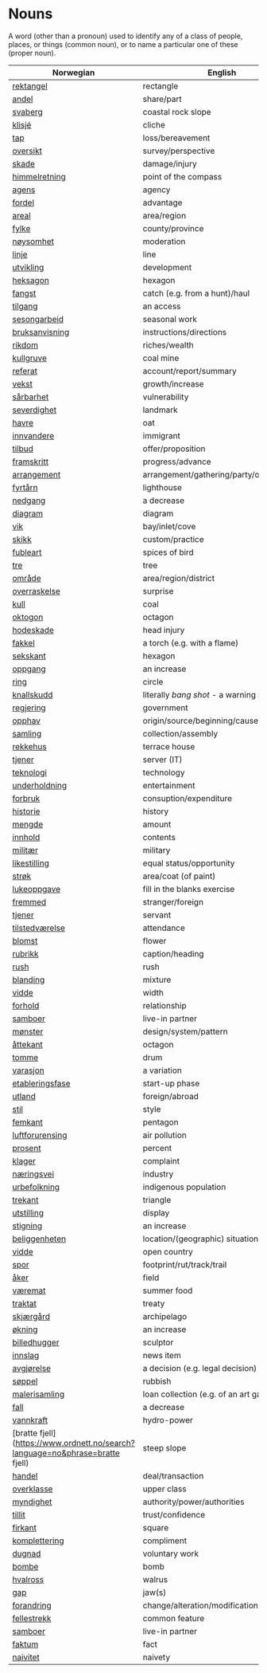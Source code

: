 # Nouns

A word (other than a pronoun) used to identify any of a class of people, places, or things (common noun), or to name a particular one of these (proper noun).

| Norwegian | English | Gender |
| --- | --- | --- |
| [rektangel](https://www.ordnett.no/search?language=no&phrase=rektangel) | rectangle | i |
| [andel](https://www.ordnett.no/search?language=no&phrase=andel) | share/part | m |
| [svaberg](https://www.ordnett.no/search?language=no&phrase=svaberg) | coastal rock slope | i |
| [klisjé](https://www.ordnett.no/search?language=no&phrase=klisjé) | cliche | m |
| [tap](https://www.ordnett.no/search?language=no&phrase=tap) | loss/bereavement | i |
| [oversikt](https://www.ordnett.no/search?language=no&phrase=oversikt) | survey/perspective | m |
| [skade](https://www.ordnett.no/search?language=no&phrase=skade) | damage/injury | m |
| [himmelretning](https://www.ordnett.no/search?language=no&phrase=himmelretning) | point of the compass | m |
| [agens](https://www.ordnett.no/search?language=no&phrase=agens) | agency | m |
| [fordel](https://www.ordnett.no/search?language=no&phrase=fordel) | advantage | m |
| [areal](https://www.ordnett.no/search?language=no&phrase=areal) | area/region | i |
| [fylke](https://www.ordnett.no/search?language=no&phrase=fylke) | county/province | i |
| [nøysomhet](https://www.ordnett.no/search?language=no&phrase=nøysomhet) | moderation | m |
| [linje](https://www.ordnett.no/search?language=no&phrase=linje) | line | m |
| [utvikling](https://www.ordnett.no/search?language=no&phrase=utvikling) | development | m |
| [heksagon](https://www.ordnett.no/search?language=no&phrase=heksagon) | hexagon | m |
| [fangst](https://www.ordnett.no/search?language=no&phrase=fangst) | catch (e.g. from a hunt)/haul | m |
| [tilgang](https://www.ordnett.no/search?language=no&phrase=tilgang) | an access | i |
| [sesongarbeid](https://www.ordnett.no/search?language=no&phrase=sesongarbeid) | seasonal work | i |
| [bruksanvisning](https://www.ordnett.no/search?language=no&phrase=bruksanvisning) | instructions/directions | m |
| [rikdom](https://www.ordnett.no/search?language=no&phrase=rikdom) | riches/wealth | m |
| [kullgruve](https://www.ordnett.no/search?language=no&phrase=kullgruve) | coal mine | m |
| [referat](https://www.ordnett.no/search?language=no&phrase=referat) | account/report/summary | i |
| [vekst](https://www.ordnett.no/search?language=no&phrase=vekst) | growth/increase | m |
| [sårbarhet](https://www.ordnett.no/search?language=no&phrase=sårbarhet) | vulnerability | m |
| [severdighet](https://www.ordnett.no/search?language=no&phrase=severdighet) | landmark | m |
| [havre](https://www.ordnett.no/search?language=no&phrase=havre) | oat | m |
| [innvandere](https://www.ordnett.no/search?language=no&phrase=innvandere) | immigrant | m |
| [tilbud](https://www.ordnett.no/search?language=no&phrase=tilbud) | offer/proposition | i |
| [framskritt](https://www.ordnett.no/search?language=no&phrase=framskritt) | progress/advance | i |
| [arrangement](https://www.ordnett.no/search?language=no&phrase=arrangement) | arrangement/gathering/party/organisation | i |
| [fyrtårn](https://www.ordnett.no/search?language=no&phrase=fyrtårn) | lighthouse | i |
| [nedgang](https://www.ordnett.no/search?language=no&phrase=nedgang) | a decrease | m |
| [diagram](https://www.ordnett.no/search?language=no&phrase=diagram) | diagram | i |
| [vik](https://www.ordnett.no/search?language=no&phrase=vik) | bay/inlet/cove | m |
| [skikk](https://www.ordnett.no/search?language=no&phrase=skikk) | custom/practice | m |
| [fubleart](https://www.ordnett.no/search?language=no&phrase=fubleart) | spices of bird | m/f |
| [tre](https://www.ordnett.no/search?language=no&phrase=tre) | tree | i |
| [område](https://www.ordnett.no/search?language=no&phrase=område) | area/region/district | i |
| [overraskelse](https://www.ordnett.no/search?language=no&phrase=overraskelse) | surprise | m |
| [kull](https://www.ordnett.no/search?language=no&phrase=kull) | coal | i |
| [oktogon](https://www.ordnett.no/search?language=no&phrase=oktogon) | octagon | m |
| [hodeskade](https://www.ordnett.no/search?language=no&phrase=hodeskade) | head injury | m |
| [fakkel](https://www.ordnett.no/search?language=no&phrase=fakkel) | a torch (e.g. with a flame) | m |
| [sekskant](https://www.ordnett.no/search?language=no&phrase=sekskant) | hexagon | m |
| [oppgang](https://www.ordnett.no/search?language=no&phrase=oppgang) | an increase | m |
| [ring](https://www.ordnett.no/search?language=no&phrase=ring) | circle | m |
| [knallskudd](https://www.ordnett.no/search?language=no&phrase=knallskudd) | literally _bang shot_ - a warning shot gun | i |
| [regjering](https://www.ordnett.no/search?language=no&phrase=regjering) | government | m |
| [opphav](https://www.ordnett.no/search?language=no&phrase=opphav) | origin/source/beginning/cause | i |
| [samling](https://www.ordnett.no/search?language=no&phrase=samling) | collection/assembly | m |
| [rekkehus](https://www.ordnett.no/search?language=no&phrase=rekkehus) | terrace house | i |
| [tjener](https://www.ordnett.no/search?language=no&phrase=tjener) | server (IT) | m |
| [teknologi](https://www.ordnett.no/search?language=no&phrase=teknologi) | technology | m |
| [underholdning](https://www.ordnett.no/search?language=no&phrase=underholdning) | entertainment | m |
| [forbruk](https://www.ordnett.no/search?language=no&phrase=forbruk) | consuption/expenditure | i |
| [historie](https://www.ordnett.no/search?language=no&phrase=historie) | history | m/f |
| [mengde](https://www.ordnett.no/search?language=no&phrase=mengde) | amount | m |
| [innhold](https://www.ordnett.no/search?language=no&phrase=innhold) | contents | i |
| [militær](https://www.ordnett.no/search?language=no&phrase=militær) | military | m |
| [likestilling](https://www.ordnett.no/search?language=no&phrase=likestilling) | equal status/opportunity | m |
| [strøk](https://www.ordnett.no/search?language=no&phrase=strøk) | area/coat (of paint) | i |
| [lukeoppgave](https://www.ordnett.no/search?language=no&phrase=lukeoppgave) | fill in the blanks exercise | m |
| [fremmed](https://www.ordnett.no/search?language=no&phrase=fremmed) | stranger/foreign | m |
| [tjener](https://www.ordnett.no/search?language=no&phrase=tjener) | servant | m |
| [tilstedværelse](https://www.ordnett.no/search?language=no&phrase=tilstedværelse) | attendance | i |
| [blomst](https://www.ordnett.no/search?language=no&phrase=blomst) | flower | m |
| [rubrikk](https://www.ordnett.no/search?language=no&phrase=rubrikk) | caption/heading | m |
| [rush](https://www.ordnett.no/search?language=no&phrase=rush) | rush | i |
| [blanding](https://www.ordnett.no/search?language=no&phrase=blanding) | mixture | m |
| [vidde](https://www.ordnett.no/search?language=no&phrase=vidde) | width | m/f |
| [forhold](https://www.ordnett.no/search?language=no&phrase=forhold) | relationship | i |
| [samboer](https://www.ordnett.no/search?language=no&phrase=samboer) | live-in partner | m |
| [mønster](https://www.ordnett.no/search?language=no&phrase=mønster) | design/system/pattern | i |
| [åttekant](https://www.ordnett.no/search?language=no&phrase=åttekant) | octagon | m |
| [tomme](https://www.ordnett.no/search?language=no&phrase=tomme) | drum | m |
| [varasjon](https://www.ordnett.no/search?language=no&phrase=varasjon) | a variation | m |
| [etableringsfase](https://www.ordnett.no/search?language=no&phrase=etableringsfase) | start-up phase | m |
| [utland](https://www.ordnett.no/search?language=no&phrase=utland) | foreign/abroad | m |
| [stil](https://www.ordnett.no/search?language=no&phrase=stil) | style | m |
| [femkant](https://www.ordnett.no/search?language=no&phrase=femkant) | pentagon | m |
| [luftforurensing](https://www.ordnett.no/search?language=no&phrase=luftforurensing) | air pollution | m |
| [prosent](https://www.ordnett.no/search?language=no&phrase=prosent) | percent | m |
| [klager](https://www.ordnett.no/search?language=no&phrase=klager) | complaint | m |
| [næringsvei](https://www.ordnett.no/search?language=no&phrase=næringsvei) | industry | m |
| [urbefolkning](https://www.ordnett.no/search?language=no&phrase=urbefolkning) | indigenous population | m |
| [trekant](https://www.ordnett.no/search?language=no&phrase=trekant) | triangle | m |
| [utstilling](https://www.ordnett.no/search?language=no&phrase=utstilling) | display | m |
| [stigning](https://www.ordnett.no/search?language=no&phrase=stigning) | an increase | m |
| [beliggenheten](https://www.ordnett.no/search?language=no&phrase=beliggenheten) | location/(geographic) situation | m/f |
| [vidde](https://www.ordnett.no/search?language=no&phrase=vidde) | open country | m |
| [spor](https://www.ordnett.no/search?language=no&phrase=spor) | footprint/rut/track/trail | i |
| [åker](https://www.ordnett.no/search?language=no&phrase=åker) | field | m |
| [væremat](https://www.ordnett.no/search?language=no&phrase=væremat) | summer food | m |
| [traktat](https://www.ordnett.no/search?language=no&phrase=traktat) | treaty | m |
| [skjærgård](https://www.ordnett.no/search?language=no&phrase=skjærgård) | archipelago | m |
| [økning](https://www.ordnett.no/search?language=no&phrase=økning) | an increase | m |
| [billedhugger](https://www.ordnett.no/search?language=no&phrase=billedhugger) | sculptor | m |
| [innslag](https://www.ordnett.no/search?language=no&phrase=innslag) | news item | i |
| [avgjørelse](https://www.ordnett.no/search?language=no&phrase=avgjørelse) | a decision (e.g. legal decision) | m |
| [søppel](https://www.ordnett.no/search?language=no&phrase=søppel) | rubbish | i |
| [malerisamling](https://www.ordnett.no/search?language=no&phrase=malerisamling) | loan collection (e.g. of an art gallery) | m |
| [fall](https://www.ordnett.no/search?language=no&phrase=fall) | a decrease | i |
| [vannkraft](https://www.ordnett.no/search?language=no&phrase=vannkraft) | hydro-power | m |
| [bratte fjell](https://www.ordnett.no/search?language=no&phrase=bratte fjell) | steep slope | m |
| [handel](https://www.ordnett.no/search?language=no&phrase=handel) | deal/transaction | m |
| [overklasse](https://www.ordnett.no/search?language=no&phrase=overklasse) | upper class | m |
| [myndighet](https://www.ordnett.no/search?language=no&phrase=myndighet) | authority/power/authorities | m |
| [tillit](https://www.ordnett.no/search?language=no&phrase=tillit) | trust/confidence | m |
| [firkant](https://www.ordnett.no/search?language=no&phrase=firkant) | square | m |
| [komplettering](https://www.ordnett.no/search?language=no&phrase=komplettering) | compliment | m |
| [dugnad](https://www.ordnett.no/search?language=no&phrase=dugnad) | voluntary work | m |
| [bombe](https://www.ordnett.no/search?language=no&phrase=bombe) | bomb | m |
| [hvalross](https://www.ordnett.no/search?language=no&phrase=hvalross) | walrus | m |
| [gap](https://www.ordnett.no/search?language=no&phrase=gap) | jaw(s) | m |
| [forandring](https://www.ordnett.no/search?language=no&phrase=forandring) | change/alteration/modification | m |
| [fellestrekk](https://www.ordnett.no/search?language=no&phrase=fellestrekk) | common feature | i |
| [samboer](https://www.ordnett.no/search?language=no&phrase=samboer) | live-in partner | m |
| [faktum](https://www.ordnett.no/search?language=no&phrase=faktum) | fact | i |
| [naivitet](https://www.ordnett.no/search?language=no&phrase=naivitet) | naivety | m |

